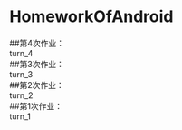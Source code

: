 # HomeworkOfAndroid
##第4次作业：<br>turn_4<br>
##第3次作业：<br>turn_3<br>
##第2次作业：<br>turn_2<br>
##第1次作业：<br>turn_1<br>
